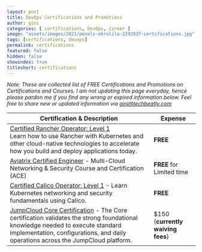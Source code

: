 ```yaml
---
layout: post
title: DevOps Certifications and Promotions
author: gini
categories: [ certifications, DevOps, Career ]
image: "assets/images/2021/pexels-ekrulila-2292837-certifications.jpg"
tags: [certifications, devops]
permalink: certifications
featured: false
hidden: false
showindex: true
titleshort: certifications
---
```


*Note: These are collected list of FREE Certifications and Promotions on Certifications and Courses. I am not updating this page everyday, hence please pardon me if you find any wrong or expired information below. Feel free to share new or updated information via [gini@techbeatly.com](mailto:gini@techbeatly.com)*

| Certification & Description |	Expense | 
|-----------------------------|---------|
| [Certified Rancher Operator: Level 1](https://academy.rancher.com/courses/course-v1:RANCHER+K101+2019/about) <br> Learn how to use Rancher with Kubernetes and other cloud-native technologies to accelerate how you build and deploy applications today. | **FREE** |
| [Aviatrix Certified Engineer](https://aviatrix.teachable.com/) - Multi-Cloud Networking & Security Course and Certification (ACE)  | **FREE** for Limited time | 
| [Certified Calico Operator: Level 1](https://academy.tigera.io/course/certified-calico-operator-level-1/) - Learn Kubernetes networking and security fundamentals using Calico. | **FREE** |
| [JumpCloud Core Certification](https://jumpcloud.com/university/certifications/core) - The Core certification validates the strong foundational knowledge needed to execute standard implementation, configurations, and daily operations across the JumpCloud platform. |  $150 (**currently waiving fees**) | 

<br><br><br>